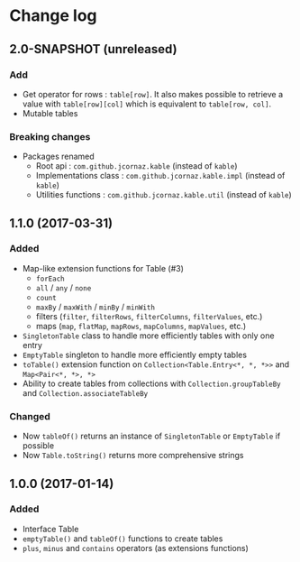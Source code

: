 # Change log
## 2.0-SNAPSHOT (unreleased)
### Add
* Get operator for rows : `table[row]`. It also makes possible to retrieve a value with `table[row][col]` which is equivalent to `table[row, col]`.
* Mutable tables

### Breaking changes
* Packages renamed 
    * Root api : `com.github.jcornaz.kable` (instead of `kable`)
    * Implementations class : `com.github.jcornaz.kable.impl` (instead of `kable`)
    * Utilities functions : `com.github.jcornaz.kable.util` (instead of `kable`)

## 1.1.0 (2017-03-31)
### Added
* Map-like extension functions for Table (#3)
    * `forEach`
    * `all` / `any` / `none`
    * `count`
    * `maxBy` / `maxWith` / `minBy` / `minWith`
    * filters (`filter`, `filterRows`, `filterColumns`, `filterValues`, etc.)
    * maps (`map`, `flatMap`, `mapRows`, `mapColumns`, `mapValues`, etc.)
* `SingletonTable` class to handle more efficiently tables with only one entry
* `EmptyTable` singleton to handle more efficiently empty tables
* `toTable()` extension function on `Collection<Table.Entry<*, *, *>>` and `Map<Pair<*, *>, *>`
* Ability to create tables from collections with `Collection.groupTableBy` and `Collection.associateTableBy`

### Changed
* Now `tableOf()` returns an instance of `SingletonTable` or `EmptyTable` if possible
* Now `Table.toString()` returns more comprehensive strings

## 1.0.0 (2017-01-14)
### Added
* Interface Table
* `emptyTable()` and `tableOf()` functions to create tables
* `plus`, `minus` and `contains` operators (as extensions functions)
